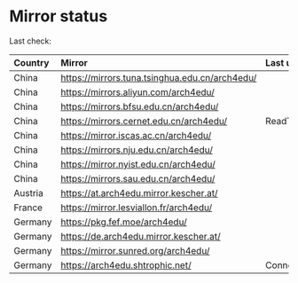 <script src="./time.js"></script>
# Mirror status
Last check: <script type="text/javascript">localize(1752932077.4623713);</script>

|Country|Mirror|Last update|
|:------|:-----|:----------|
|China|https://mirrors.tuna.tsinghua.edu.cn/arch4edu/|<script type="text/javascript">localize(1752907695);</script>|
|China|https://mirrors.aliyun.com/arch4edu/|<script type="text/javascript">localize(1752864595);</script>|
|China|https://mirrors.bfsu.edu.cn/arch4edu/|<script type="text/javascript">localize(1752907695);</script>|
|China|https://mirrors.cernet.edu.cn/arch4edu/|ReadTimeout|
|China|https://mirror.iscas.ac.cn/arch4edu/|<script type="text/javascript">localize(1752907695);</script>|
|China|https://mirrors.nju.edu.cn/arch4edu/|<script type="text/javascript">localize(1752821473);</script>|
|China|https://mirror.nyist.edu.cn/arch4edu/|<script type="text/javascript">localize(1752864595);</script>|
|China|https://mirrors.sau.edu.cn/arch4edu/|<script type="text/javascript">localize(1752259981);</script>|
|Austria|https://at.arch4edu.mirror.kescher.at/|<script type="text/javascript">localize(1752907695);</script>|
|France|https://mirror.lesviallon.fr/arch4edu/|<script type="text/javascript">localize(1752864595);</script>|
|Germany|https://pkg.fef.moe/arch4edu/|<script type="text/javascript">localize(1752907695);</script>|
|Germany|https://de.arch4edu.mirror.kescher.at/|<script type="text/javascript">localize(1752907695);</script>|
|Germany|https://mirror.sunred.org/arch4edu/|<script type="text/javascript">localize(1752907695);</script>|
|Germany|https://arch4edu.shtrophic.net/|ConnectionError|

<script src="./tablefilter/tablefilter.js"></script>
<script src="./table.js"></script>